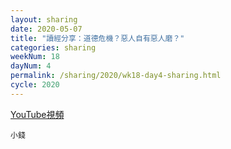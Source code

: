 ```yaml
---
layout: sharing
date: 2020-05-07
title: "讀經分享：道德危機？惡人自有惡人磨？"
categories: sharing
weekNum: 18
dayNum: 4
permalink: /sharing/2020/wk18-day4-sharing.html
cycle: 2020
---
```


[YouTube視頻](https://youtu.be/Tns_NlRBKP8)

`小錢`
